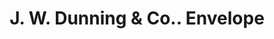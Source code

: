 ---
doi: 10.7916/D8XW5WZK
date_other: '1902'
date_other_textual: '1902'
form: printed ephemera
genre:
- Envelopes
name:
- J. W. Dunning & Co.
object_in_context_url: https://biggert.cul.columbia.edu/items/view/ave_biggert_01646
subject_hierarchical_geographic:
- Auburn, New York, United States
subject_name:
- J. W. Dunning & Co.
title: J. W. Dunning & Co.. Envelope
sort_title: J. W. Dunning & Co.. Envelope
call_number: ave_biggert_01646
coordinates:
- 42.93333333333333,-76.56666666666666
pid: ave_biggert_01646
identifiers: ave_biggert_01646
permalink: /biggert/ave_biggert_01646/
layout: iiif-image-page
---